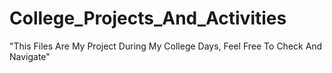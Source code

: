 # College_Projects_And_Activities

"This Files Are My Project During My College Days, Feel Free To Check And Navigate"
